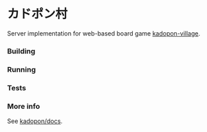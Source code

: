 カドポン村
==========

Server implementation for web-based board game [kadopon-village](https://github.com/parkt2/kadopon-village).

### Building

### Running

### Tests

### More info
See [kadopon/docs](https://github.com/parkt2/kadopon-village/wiki).
